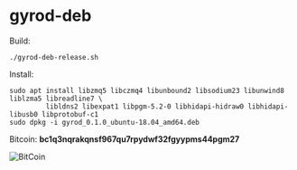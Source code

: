 # gyrod-deb

Build:
```
./gyrod-deb-release.sh
```

Install:
```
sudo apt install libzmq5 libczmq4 libunbound2 libsodium23 libunwind8 liblzma5 libreadline7 \
         libldns2 libexpat1 libpgm-5.2-0 libhidapi-hidraw0 libhidapi-libusb0 libprotobuf-c1
sudo dpkg -i gyrod_0.1.0_ubuntu-18.04_amd64.deb
```

Bitcoin: **bc1q3nqrakqnsf967qu7rpydwf32fgyypms44pgm27**

![BitCoin](https://staroy.github.io/bc1q3nqrakqnsf967qu7rpydwf32fgyypms44pgm27.png)
